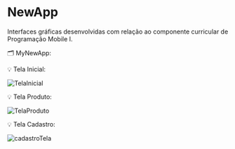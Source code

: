 # NewApp
Interfaces gráficas desenvolvidas com relação ao componente curricular de Programação Mobile I.

🗂️ MyNewApp:

 💡 Tela Inicial:
 
 ![TelaInicial](https://github.com/Gabr1ell1/NewApp/assets/133404217/9bdf4d2e-52ea-4ad9-a974-c269c962dfdb)
 

 💡 Tela Produto:
 
![TelaProduto](https://github.com/Gabr1ell1/NewApp/assets/133404217/38cb385d-fb75-415b-b6cf-632e2832dac9)

 💡 Tela Cadastro: 
 
![cadastroTela](https://github.com/Gabr1ell1/NewApp/assets/133404217/b5a28eb7-baec-4bf8-abd4-ccbc36862980)
